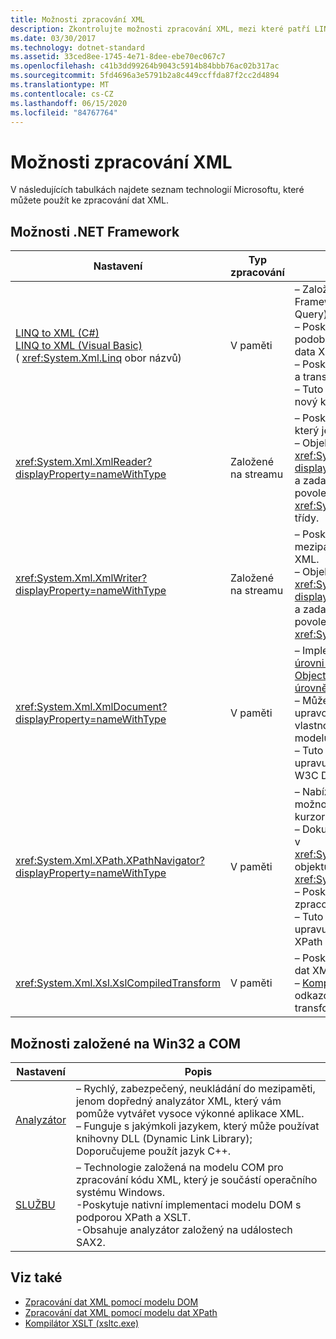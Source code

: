 ```yaml
---
title: Možnosti zpracování XML
description: Zkontrolujte možnosti zpracování XML, mezi které patří LINQ to XML, XmlReader, XmlWriter, XmlDocument, XPathNavigator, XslCompiledTransform, analyzátor XmlLite a MSXML.
ms.date: 03/30/2017
ms.technology: dotnet-standard
ms.assetid: 33ced8ee-1745-4e71-8dee-ebe70ec067c7
ms.openlocfilehash: c41b3dd99264b9043c5914b84bbb76ac02b317ac
ms.sourcegitcommit: 5fd4696a3e5791b2a8c449ccffda87f2cc2d4894
ms.translationtype: MT
ms.contentlocale: cs-CZ
ms.lasthandoff: 06/15/2020
ms.locfileid: "84767764"
---
```

# <a name="xml-processing-options"></a>Možnosti zpracování XML
V následujících tabulkách najdete seznam technologií Microsoftu, které můžete použít ke zpracování dat XML.  
  
## <a name="net-framework-options"></a>Možnosti .NET Framework  
  
|**Nastavení**|**Typ zpracování**|**Popis**|  
|----------------|-------------------------|---------------------|  
|[LINQ to XML (C#)](../../../csharp/programming-guide/concepts/linq/linq-to-xml-overview.md) <br/> [LINQ to XML (Visual Basic)](../../../visual-basic/programming-guide/concepts/linq/linq-to-xml.md) <br />( <xref:System.Xml.Linq> obor názvů)|V paměti|– Založený na technologii LINQ (.NET Framework Language-Integrated Query).<br />– Poskytuje možnosti dotazů, které jsou podobné SQL pro objekty, relační data a data XML.<br />– Poskytuje intuitivní možnosti vytváření a transformace dokumentů.<br />– Tuto možnost použijte, pokud píšete nový kód.|  
|<xref:System.Xml.XmlReader?displayProperty=nameWithType>|Založené na streamu|– Poskytuje rychlý a neuložený soubor, který je pouze pro přístup k datům XML.<br />– Objekty lze vytvořit pomocí <xref:System.Xml.XmlReader.Create%2A?displayProperty=nameWithType> metody a zadat sadu funkcí, které mají být povoleny u objektu pomocí <xref:System.Xml.XmlReaderSettings> třídy.|  
|<xref:System.Xml.XmlWriter?displayProperty=nameWithType>|Založené na streamu|– Poskytuje rychlý, neuložený obsah do mezipaměti, jenom pro generování dat XML.<br />– Objekty lze vytvořit pomocí <xref:System.Xml.XmlWriter.Create%2A?displayProperty=nameWithType> metody a zadat sadu funkcí, které mají být povoleny u objektu pomocí <xref:System.Xml.XmlWriterSettings> třídy.|  
|<xref:System.Xml.XmlDocument?displayProperty=nameWithType>|V paměti|– Implementuje základní doporučení na [úrovni W3C model DOM (Document Object Model) (DOM) 1 Core](https://www.w3.org/TR/REC-DOM-Level-1/level-one-core.html) a [DOM úrovně 2](https://www.w3.org/TR/DOM-Level-2-Core/) .<br />– Můžete vytvářet, vkládat, odebírat a upravovat uzly pomocí metod a vlastností založených na známém modelu DOM.<br />– Tuto možnost použijte, pokud upravujete existující kód, který využívá W3C DOM.|  
|<xref:System.Xml.XPath.XPathNavigator?displayProperty=nameWithType>|V paměti|– Nabízí několik možností úprav a možností navigace pomocí modelu kurzoru.<br />– Dokumenty XML mohou být obsaženy v <xref:System.Xml.XPath.XPathDocument> objektu nebo <xref:System.Xml.XmlDocument> .<br />– Poskytuje vynikající výkon pro zpracování XML jen pro čtení.<br />– Tuto možnost použijte, pokud upravujete existující kód pomocí dotazů XPath nebo transformací XSLT.|  
|<xref:System.Xml.Xsl.XslCompiledTransform>|V paměti|– Poskytuje možnosti pro transformaci dat XML pomocí transformací XSL.<br />– [Kompilátor XSLT (xsltc.exe)](xslt-compiler-xsltc-exe.md) umožňuje odkazování předem kompilovaných transformací ve vaší aplikaci.|  
  
## <a name="win32-and-com-based-options"></a>Možnosti založené na Win32 a COM  
  
|**Nastavení**|**Popis**|  
|----------------|---------------------|  
|[Analyzátor](https://docs.microsoft.com/previous-versions/windows/desktop/ms752872(v=vs.85))|– Rychlý, zabezpečený, neukládání do mezipaměti, jenom dopředný analyzátor XML, který vám pomůže vytvářet vysoce výkonné aplikace XML.<br />– Funguje s jakýmkoli jazykem, který může používat knihovny DLL (Dynamic Link Library); Doporučujeme použít jazyk C++.|  
|[SLUŽBU](https://docs.microsoft.com/previous-versions/windows/desktop/ms763742(v=vs.85))|– Technologie založená na modelu COM pro zpracování kódu XML, který je součástí operačního systému Windows.<br />-Poskytuje nativní implementaci modelu DOM s podporou XPath a XSLT.<br />-Obsahuje analyzátor založený na událostech SAX2.|  
  
## <a name="see-also"></a>Viz také

- [Zpracování dat XML pomocí modelu DOM](process-xml-data-using-the-dom-model.md)
- [Zpracování dat XML pomocí modelu dat XPath](process-xml-data-using-the-xpath-data-model.md)
- [Kompilátor XSLT (xsltc.exe)](xslt-compiler-xsltc-exe.md)
